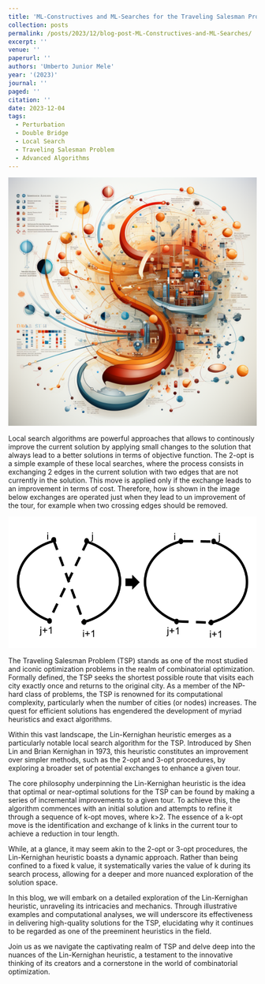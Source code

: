 ```yaml
---
title: 'ML-Constructives and ML-Searches for the Traveling Salesman Problem'
collection: posts
permalink: /posts/2023/12/blog-post-ML-Constructives-and-ML-Searches/
excerpt: ''
venue: ''
paperurl: ''
authors: 'Umberto Junior Mele'
year: '(2023)'
journal: ''
paged: ''
citation: ''
date: 2023-12-04
tags:
  - Perturbation
  - Double Bridge
  - Local Search
  - Traveling Salesman Problem
  - Advanced Algorithms
---
```


<div align="center">
    <img src="/images/localsearchAI.png" alt="AI local searching for better solutions">
</div>


Local search algorithms are powerful approaches that allows to continously improve the current solution by applying small changes to the solution that always lead to a better solutions in terms of objective function.
The 2-opt is a simple example of these local searches, where the process consists in exchanging 2 edges in the current solution with two edges that are not currently in the solution. This move is applied only if the exchange leads to an improvement in terms of cost.
Therefore, how is shown in the image below exchanges are operated just when they lead to un improvement of the tour, for example when two crossing edges should be removed.

<div align="center">
    <img src="/images/Two-Opt-operation.png" alt="2-opt move example">
</div>


The Traveling Salesman Problem (TSP) stands as one of the most studied and iconic optimization problems in the realm of combinatorial optimization. Formally defined, the TSP seeks the shortest possible route that visits each city exactly once and returns to the original city. As a member of the NP-hard class of problems, the TSP is renowned for its computational complexity, particularly when the number of cities (or nodes) increases. The quest for efficient solutions has engendered the development of myriad heuristics and exact algorithms.

Within this vast landscape, the Lin-Kernighan heuristic emerges as a particularly notable local search algorithm for the TSP. Introduced by Shen Lin and Brian Kernighan in 1973, this heuristic constitutes an improvement over simpler methods, such as the 2-opt and 3-opt procedures, by exploring a broader set of potential exchanges to enhance a given tour.

The core philosophy underpinning the Lin-Kernighan heuristic is the idea that optimal or near-optimal solutions for the TSP can be found by making a series of incremental improvements to a given tour. To achieve this, the algorithm commences with an initial solution and attempts to refine it through a sequence of k-opt moves, where k>2. The essence of a k-opt move is the identification and exchange of k links in the current tour to achieve a reduction in tour length.

While, at a glance, it may seem akin to the 2-opt or 3-opt procedures, the Lin-Kernighan heuristic boasts a dynamic approach. Rather than being confined to a fixed k value, it systematically varies the value of k during its search process, allowing for a deeper and more nuanced exploration of the solution space.

In this blog, we will embark on a detailed exploration of the Lin-Kernighan heuristic, unraveling its intricacies and mechanics. Through illustrative examples and computational analyses, we will underscore its effectiveness in delivering high-quality solutions for the TSP, elucidating why it continues to be regarded as one of the preeminent heuristics in the field.

Join us as we navigate the captivating realm of TSP and delve deep into the nuances of the Lin-Kernighan heuristic, a testament to the innovative thinking of its creators and a cornerstone in the world of combinatorial optimization.

